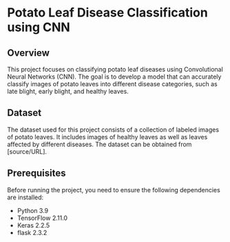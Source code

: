 # Potato Leaf Disease Classification using CNN
## Overview
This project focuses on classifying potato leaf diseases using Convolutional Neural Networks (CNN). The goal is to develop a model that can accurately classify images of potato leaves into different disease categories, such as late blight, early blight, and healthy leaves.

## Dataset
The dataset used for this project consists of a collection of labeled images of potato leaves. It includes images of healthy leaves as well as leaves affected by different diseases. The dataset can be obtained from [source/URL].

## Prerequisites
Before running the project, you need to ensure the following dependencies are installed:
- Python 3.9
- TensorFlow 2.11.0
- Keras 2.2.5
- flask 2.3.2
